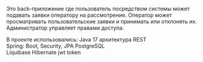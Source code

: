 Это back-приложение где пользователь посредством системы может подавать заявки оператору на рассмотрение.
Оператор может просматривать пользовательские заявки и принимать или отклонять их.
Администратор управляет правами доступа.

В проекте использовались: 
Java 17 
архитектура REST  
Spring: Boot, Security, JPA 
PostgreSQL  
Liquibase 
Hibernate 
jwt token

